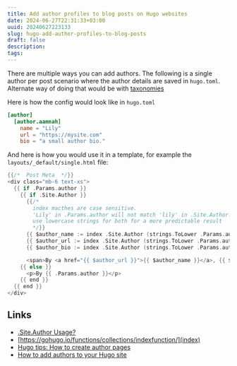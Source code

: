 ```yaml
---
title: Add author profiles to blog posts on Hugo websites
date: 2024-06-27T22:31:33+03:00
uuid: 20240627223133
slug: hugo-add-author-profiles-to-blog-posts
draft: false
description: 
tags: 
---
```


There are multiple ways you can add authors. The following is a single author per post scenario where the author details are saved in `hugo.toml`. Alternate way of doing that would be with [taxonomies]()

Here is how the config would look like in `hugo.toml`
```toml
[author]
  [author.aamnah]
    name = "Lily"
    url = "https://mysite.com"
    bio = "a small author bio."
```

And here is how you would use it in a template, for example the `layouts/_default/single.html` file:

```go
{{/*  Post Meta  */}}
<div class="mb-6 text-xs">
  {{ if .Params.author }}
    {{ if .Site.Author }}
      {{/*  
        index macthes are case sensitive. 
        'Lily' in .Params.author will not match 'lily' in .Site.Author.lily.name
        use lowercase strings for both for a more predictable result  
        */}}
      {{ $author_name := index .Site.Author (strings.ToLower .Params.author) (strings.ToLower "name") }}
      {{ $author_url := index .Site.Author (strings.ToLower .Params.author) (strings.ToLower "url") }}
      {{ $author_bio := index .Site.Author (strings.ToLower .Params.author) (strings.ToLower "bio") }}

      <span>By <a href="{{ $author_url }}">{{ $author_name }}</a>, {{ $author_bio }}</span> 
    {{ else }}
      <p>By {{ .Params.author }}</p>
    {{ end }}
  {{ end }}
</div>
```




Links
---
- [.Site.Author Usage?](https://discourse.gohugo.io/t/site-author-usage/31459/8)
- [https://gohugo.io/functions/collections/indexfunction/](index)
- [Hugo tips: How to create author pages](https://www.netlify.com/blog/2018/07/24/hugo-tips-how-to-create-author-pages/)
- [How to add authors to your Hugo site](https://moonbooth.com/hugo/authors/)
